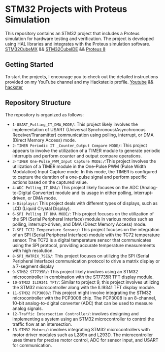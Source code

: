 # STM32 Projects with Proteus Simulation

This repository contains an STM32 project that includes a Proteus simulation for hardware testing and verification. The project is developed using 
HAL libraries and integrates with the Proteus simulation software.
[STM32CubeMX](https://www.st.com/en/development-tools/stm32cubemx.html) &&
[STM32CubeIDE](https://www.st.com/en/development-tools/stm32cubeide.) &&
[Proteus 8](https://www.labcenter.com/) 

## Getting Started

To start the projects, I encourage you to check out the detailed instructions provided on my YouTube channel and my Hackster.io profile.
[Youtube](https://www.youtube.com/@theembeddedthings) &&
[hackster](https://www.hackster.io/theembeddedthings) 

## Repository  Structure

The repository is organized as follows:

- `1-USART_Polling_IT_DMA_MODE/`: This project likely involves the implementation of USART (Universal Synchronous/Asynchronous Receiver/Transmitter) communication using polling, interrupt, or DMA (Direct Memory Access) mode.
- `2-TIMER Periodic IT _Counter_Output Compare MODE/`: This project appears to involve the utilization of a TIMER module to generate periodic interrupts and perform counter and output compare operations.
- `3-TIMER One-Pulse_PWM_Input Capture MODE:/`:This project involves the utilization of a TIMER module in the One-Pulse PWM (Pulse Width Modulation) Input Capture mode. In this mode, the TIMER is configured to capture the duration of a one-pulse signal and perform specific actions based on the captured value.
- `4-ADC Polling_IT_DMA/`: This project likely focuses on the ADC (Analog-to-Digital Converter) module and its usage in either polling, interrupt-driven, or DMA mode.
- `5-Displays/`: This project  deals with different types of displays, such as LCD (Liquid Crystal Display).
- `6-SPI Polling IT DMA MODE/`: This project focuses on the utilization of the SPI (Serial Peripheral Interface) module in various modes such as polling, interrupt-driven, and DMA (Direct Memory Access) mode.
- `7-SPI TC72 Temperature Sensor/`: This project focuses on the integration of an SPI (Serial Peripheral Interface) module with the TC72 temperature sensor. The TC72 is a digital temperature sensor that communicates using the SPI protocol, providing accurate temperature measurements with high resolution.
- `8-SPI_MATRIX_7SEG/`: This project focuses on utilizing the SPI (Serial Peripheral Interface) communication protocol to drive a matrix display or a 7-segment display
- `9-STM32 ST7735R/`: This project likely involves using an STM32 microcontroller in combination with the ST7735R TFT display module.
- `10-STM32 ILI9341 TFT/`: Similar to project 9, this project involves utilizing the STM32 microcontroller along with the ILI9341 TFT display module. 
- `11-STM32 PCP3008/`: This project might involve integrating the STM32 microcontroller with the PCP3008 chip. The PCP3008 is an 8-channel, 10-bit analog-to-digital converter (ADC) that can be used to measure analog signals.
- `12-Traffic Intersection Controller/`:  involves designing and implementing a system using an STM32 microcontroller to control the traffic flow at an intersection.
- `13-STM32 Motors/`:  involves integrating STM32 microcontrollers with motor driver modules such as L289n and L293D. The microcontroller uses timers for precise motor control, ADC for sensor input, and USART for communication.




